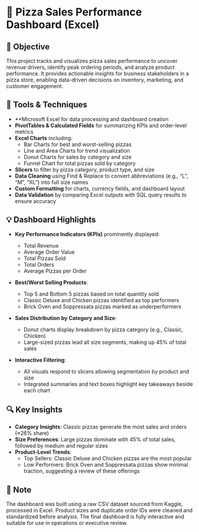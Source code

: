 # 🍕 Pizza Sales Performance Dashboard (Excel)

## 📌 Objective
This project tracks and visualizes pizza sales performance to uncover revenue drivers, identify peak ordering periods, and analyze product performance. It provides actionable insights for business stakeholders in a pizza store, enabling data-driven decisions on inventory, marketing, and customer engagement.

## 🔧 Tools & Techniques
- **Microsoft Excel for data processing and dashboard creation
- **PivotTables & Calculated Fields** for summarizing KPIs and order-level metrics
- **Excel Charts** including:
  - Bar Charts for best and worst-selling pizzas
  - Line and Area Charts for trend visualization
  - Donut Charts for sales by category and size
  - Funnel Chart for total pizzas sold by category
- **Slicers** to filter by pizza category, product type, and size
- **Data Cleaning** using Find & Replace to convert abbreviations (e.g., “L”, “M”, “XL”) into full size names
- **Custom Formatting** for charts, currency fields, and dashboard layout
- **Data Validation** by comparing Excel outputs with SQL query results to ensure accuracy

## 💡 Dashboard Highlights
- **Key Performance Indicators (KPIs)** prominently displayed:
  - Total Revenue
  - Average Order Value
  - Total Pizzas Sold
  - Total Orders
  - Average Pizzas per Order

- **Best/Worst Selling Products**:
  - Top 5 and Bottom 5 pizzas based on total quantity sold
  - Classic Deluxe and Chicken pizzas identified as top performers
  - Brick Oven and Soppressata pizzas marked as underperformers

- **Sales Distribution by Category and Size**:
  - Donut charts display breakdown by pizza category (e.g., Classic, Chicken)
  - Large-sized pizzas lead all size segments, making up 45% of total sales

- **Interactive Filtering**:
  - All visuals respond to slicers allowing segmentation by product and size
  - Integrated summaries and text boxes highlight key takeaways beside each chart

## 🔍 Key Insights
- **Category Insights**: Classic pizzas generate the most sales and orders (≈26% share)
- **Size Preferences**: Large pizzas dominate with 45% of total sales, followed by medium and regular sizes
- **Product-Level Trends**:
  - Top Sellers: Classic Deluxe and Chicken pizzas are the most popular
  - Low Performers: Brick Oven and Soppressata pizzas show minimal traction, suggesting a review of these offerings

## 📎 Note
The dashboard was built using a raw CSV dataset sourced from Kaggle, processed in Excel. Product sizes and duplicate order IDs were cleaned and standardized before analysis. The final dashboard is fully interactive and suitable for use in operations or executive review.
